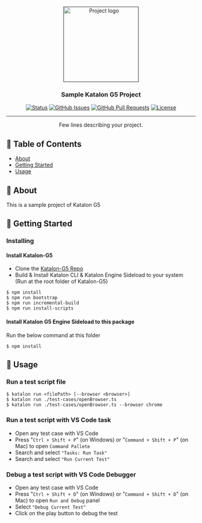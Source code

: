 <p align="center">
  <a href="" rel="noopener">
 <img width=200px height=200px src="https://avatars.githubusercontent.com/u/28861843?s=200&v=4" alt="Project logo"></a>
</p>

<h3 align="center">Sample Katalon G5 Project</h3>

<div align="center">

[![Status](https://img.shields.io/badge/status-active-success.svg)]()
[![GitHub Issues](https://img.shields.io/github/issues/kylelobo/The-Documentation-Compendium.svg)](https://github.com/kylelobo/The-Documentation-Compendium/issues)
[![GitHub Pull Requests](https://img.shields.io/github/issues-pr/kylelobo/The-Documentation-Compendium.svg)](https://github.com/kylelobo/The-Documentation-Compendium/pulls)
[![License](https://img.shields.io/badge/license-MIT-blue.svg)](/LICENSE)

</div>

---

<p align="center"> Few lines describing your project.
    <br> 
</p>

## 📝 Table of Contents

- [About](#about)
- [Getting Started](#getting_started)
- [Usage](#usage)

## 🧐 About <a name = "about"></a>

This is a sample project of Katalon G5

## 🏁 Getting Started <a name = "getting_started"></a>

### Installing

#### Install Katalon-G5

- Clone the [Katalon-G5 Repo](https://github.com/katalon-studio/katalon-g5)
- Build & Install Katalon CLI & Katalon Engine Sideload to your system (Run at the root folder of Katalon-G5)

```shell
$ npm install
$ npm run bootstrap
$ npm run incremental-build
$ npm run install-scripts
```

#### Install Katalon G5 Engine Sideload to this package

Run the below command at this folder

```shell
$ npm install
```

## 🎈 Usage <a name="usage"></a>

### Run a test script file

```shell
$ katalon run <filePath> [--browser <browser>]
$ katalon run ./test-cases/openBrowser.ts
$ katalon run ./test-cases/openBrowser.ts --browser chrome
```

### Run a test script with VS Code task

- Open any test case with VS Code
- Press "<kbr>`Ctrl + Shift + P`</kbr>" (on Windows) or "<kbr>`Command + Shift + P`</kbr>" (on Mac) to open `Command Pallete`
- Search and select `"Tasks: Run Task"`
- Search and select `"Run Current Test"`

### Debug a test script with VS Code Debugger

- Open any test case with VS Code
- Press "<kbr>`Ctrl + Shift + D`</kbr>" (on Windows) or "<kbr>`Command + Shift + D`</kbr>" (on Mac) to open `Run and Debug` panel
- Select `"Debug Current Test"`
- Click on the play button to debug the test
